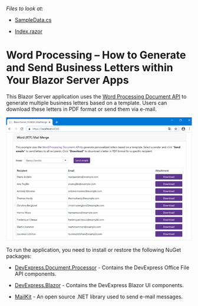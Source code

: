 <!-- default file list -->
*Files to look at*:

* [SampleData.cs](./CS/BlazorApp_WordProcessing/Data/SampleData.cs)

* [Index.razor](./CS/BlazorApp_WordProcessing/Pages/Index.razor)
<!-- default file list end -->

# Word Processing – How to Generate and Send Business Letters within Your Blazor Server Apps

This Blazor Server application uses the [Word Processing Document API](https://docs.devexpress.com/OfficeFileAPI/17488/word-processing-document-api?p=netstandard) to generate multiple business letters based on a template. Users can download these letters in PDF format or send them via e-mail.

![Word Processing - Final App](./images/word-processing-blazor-final-app.png)

To run the application, you need to install or restore the following NuGet packages:

* [DevExpress.Document.Processor](https://nuget.devexpress.com/packages/DevExpress.Document.Processor/) - Contains the DevExpress Office File API components.

* [DevExpress.Blazor](https://nuget.devexpress.com/packages/DevExpress.Blazor/) - Contains the DevExpress Blazor UI components.

* [MailKit](https://www.nuget.org/packages/MailKit/) - An open source .NET library used to send e-mail messages.
